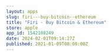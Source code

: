 ```yaml
---
layout: apps
slug: firi---buy-bitcoin--ethereum
title: "Firi - Buy Bitcoin & Ethereum"
store: apple
app_id: 1542108249
date: 2024-02-01T09:14:27Z
published: 2021-01-09T08:00:00Z
---
```

